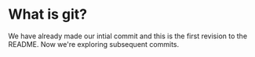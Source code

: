 # What is git?

We have already made our intial commit and this is the first revision to the README. Now we're exploring subsequent commits.
